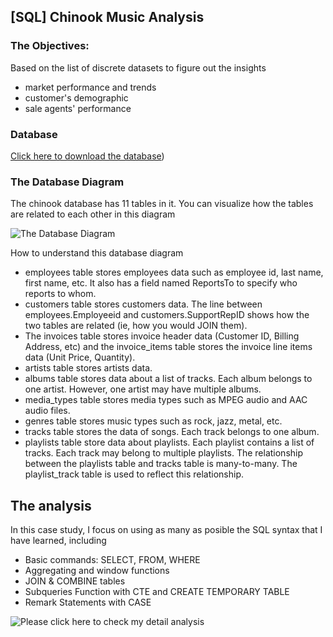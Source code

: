 ## [SQL] Chinook Music Analysis

### The Objectives:
Based on the list of discrete datasets to figure out the insights
- market performance and trends
- customer's demographic
- sale agents' performance

### Database
[Click here to download the database](https://cdn.fs.teachablecdn.com/dRmwOLQsS22FVFbXfh3x))


### The Database Diagram
The chinook database has 11 tables in it. You can visualize how the tables are related to each other in this diagram

![The Database Diagram](https://github.com/trang-nguyen79/chinook-music-analysis/blob/main/Chinook%20Database%20Diagram.png)

How to understand this database diagram

- employees table stores employees data such as employee id, last name, first name, etc. It also has a field named ReportsTo to specify who reports to whom.
- customers table stores customers data. The line between employees.Employeeid and customers.SupportRepID shows how the two tables are related (ie, how you would JOIN them).
- The invoices table stores invoice header data (Customer ID, Billing Address, etc) and the invoice_items table stores the invoice line items data (Unit Price, Quantity).
- artists table stores artists data.
- albums table stores data about a list of tracks. Each album belongs to one artist. However, one artist may have multiple albums.
- media_types table stores media types such as MPEG audio and AAC audio files.
- genres table stores music types such as rock, jazz, metal, etc.
- tracks table stores the data of songs. Each track belongs to one album.
- playlists table store data about playlists. Each playlist contains a list of tracks. Each track may belong to multiple playlists. The relationship between the playlists table and tracks table is many-to-many. The playlist_track table is used to reflect this relationship.

## The analysis
In this case study, I focus on using as many as posible the SQL syntax that I have learned, including
- Basic commands: SELECT, FROM, WHERE
- Aggregating and window functions
- JOIN & COMBINE tables
- Subqueries Function with CTE and CREATE TEMPORARY TABLE
- Remark Statements with CASE

![Please click here to check my detail analysis](https://github.com/trang-nguyen79/SQL-chinook-music-analysis/blob/main/the-analysis-narative)
